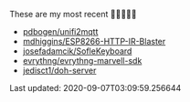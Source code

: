 These are my most recent 🌟🌟🌟🌟🌟

* [pdbogen/unifi2mqtt](https://github.com/pdbogen/unifi2mqtt)
* [mdhiggins/ESP8266-HTTP-IR-Blaster](https://github.com/mdhiggins/ESP8266-HTTP-IR-Blaster)
* [josefadamcik/SofleKeyboard](https://github.com/josefadamcik/SofleKeyboard)
* [evrythng/evrythng-marvell-sdk](https://github.com/evrythng/evrythng-marvell-sdk)
* [jedisct1/doh-server](https://github.com/jedisct1/doh-server)

Last updated: 2020-09-07T03:09:59.256644
